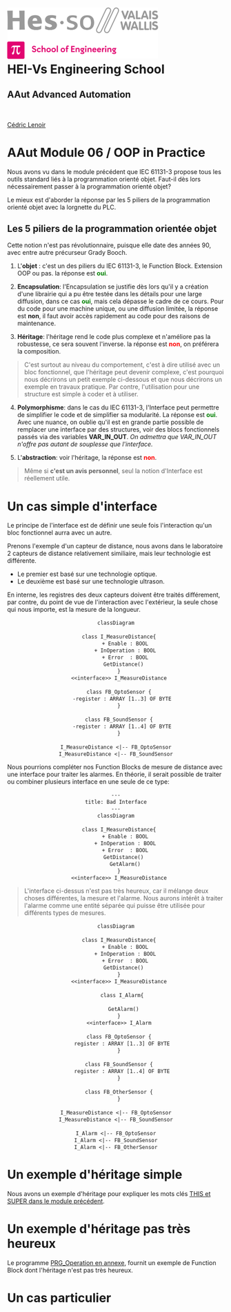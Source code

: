 <h1 align="left">
  <br>
  <img src="./img/hei-en.png" alt="HEI-Vs Logo" width="350">
  <br>
  HEI-Vs Engineering School <h2>AAut Advanced Automation</h2>
  <br>
</h1>

[Cédric Lenoir](mailto:cedric.lenoir@hevs.ch)

# AAut Module 06 /  OOP in Practice

Nous avons vu dans le module précédent que IEC 61131-3 propose tous les outils standard liés à la programmation orienté objet. Faut-il dès lors nécessairement passer à la programmation orienté objet?

Le mieux est d'aborder la réponse par les 5 piliers de la programmation orienté objet avec la lorgnette du PLC.

## Les 5 piliers de la programmation orientée objet
Cette notion n'est pas révolutionnaire, puisque elle date des années 90, avec entre autre précurseur Grady Booch.

1.  L'**objet** : c'est un des piliers du IEC 61131-3, le Function Block. Extension OOP ou pas. la réponse est <strong style="color:green;">oui</strong>.

2. **Encapsulation**: l'Encapsulation se justifie dès lors qu'il y a création d'une librairie qui a pu être testée dans les détails pour une large diffusion, dans ce cas <strong style="color:green;">oui</strong>, mais cela dépasse le cadre de ce cours.
Pour du code pour une machine unique, ou une diffusion limitée, la réponse est **non**, il faut avoir accès rapidement au code pour des raisons de maintenance.

3. **Héritage**: l'héritage rend le code plus complexe et n'améliore pas la robustesse, ce sera souvent l'inverse. la réponse est <strong style="color:red;">non</strong>, on préférera la composition.

> C'est surtout au niveau du comportement, c'est à dire utilisé avec un bloc fonctionnel, que l'héritage peut devenir complexe, c'est pourquoi nous décrirons un petit exemple ci-dessous et que nous décrirons un exemple en travaux pratique. Par contre, l'utilisation pour une structure est simple à coder et à utiliser.

4. **Polymorphisme**: dans le cas du IEC 61131-3, l'Interface peut permettre de simplifier le code et de simplifier sa modularité. La réponse est <strong style="color:green;">oui</strong>. Avec une nuance, on oublie qu'il est en grande partie possible de remplacer une interface par des structures, voir des blocs fonctionnels passés via des variables **VAR_IN_OUT**.
*On admettra que VAR_IN_OUT n'offre pas autant de souplesse que l'interface.*

1. L'**abstraction**: voir l'héritage, la réponse est <strong style="color:red;">non</strong>.

> Même si **c'est un avis personnel**, seul la notion d'Interface est réellement utile.

# Un cas simple d'interface
Le principe de l'interface est de définir une seule fois l'interaction qu'un bloc fonctionnel aurra avec un autre.

Prenons l'exemple d'un capteur de distance, nous avons dans le laboratoire 2 capteurs de distance relativement similiaire, mais leur technologie est différente.

- Le premier est basé sur une technologie optique.
- Le deuxième est basé sur une technologie ultrason.

En interne, les registres des deux capteurs doivent être traités différement, par contre, du point de vue de l'interaction avec l'extérieur, la seule chose qui nous importe, est la mesure de la longueur.

<div align="center">

```mermaid
classDiagram

  class I_MeasureDistance{
      + Enable : BOOL
      + InOperation : BOOL
      + Error  : BOOL
      GetDistance() 
  }
  <<interface>> I_MeasureDistance

  class FB_OptoSensor {
    -register : ARRAY [1..3] OF BYTE
  }

  class FB_SoundSensor {
    -register : ARRAY [1..4] OF BYTE
  }

I_MeasureDistance <|-- FB_OptoSensor
I_MeasureDistance <|-- FB_SoundSensor

```
</div>

Nous pourrions compléter nos Function Blocks de mesure de distance avec une interface pour traiter les alarmes. En théorie, il serait possible de traiter ou combiner plusieurs interface en une seule de ce type:

<div align="center">

```mermaid
---
title: Bad Interface
---
classDiagram

  class I_MeasureDistance{
      + Enable : BOOL
      + InOperation : BOOL
      + Error  : BOOL
      GetDistance() 
      GetAlarm()
  }
  <<interface>> I_MeasureDistance

```
</div>

> L'interface ci-dessus n'est pas très heureux, car il mélange deux choses différentes, la mesure et l'alarme. Nous aurons intérêt à traiter l'alarme comme une entité séparée qui puisse être utilisée pour différents types de mesures.

<div align="center">

```mermaid
classDiagram

  class I_MeasureDistance{
      + Enable : BOOL
      + InOperation : BOOL
      + Error  : BOOL
      GetDistance() 
  }
  <<interface>> I_MeasureDistance

    class I_Alarm{

      GetAlarm() 
  }
  <<interface>> I_Alarm

  class FB_OptoSensor {
    register : ARRAY [1..3] OF BYTE
  }

  class FB_SoundSensor {
    register : ARRAY [1..4] OF BYTE
  }

  class FB_OtherSensor {
  }

I_MeasureDistance <|-- FB_OptoSensor
I_MeasureDistance <|-- FB_SoundSensor

I_Alarm <|-- FB_OptoSensor
I_Alarm <|-- FB_SoundSensor
I_Alarm <|-- FB_OtherSensor

```
</div>

# Un exemple d'héritage simple
Nous avons un exemple d'héritage pour expliquer les mots clés [THIS et SUPER dans le module précédent](../AAut_MOD_04_IEC_61131_OOP_TOOLS/README.md#using-the-super-and-this-pointers).

# Un exemple d'héritage pas très heureux
Le programme [PRG_Operation en annexe](PRG_Operation.md), fournit un exemple de Function Block dont l'héritage n'est pas très heureux.

# Un cas particulier